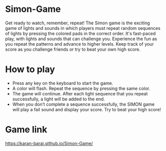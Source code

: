 # Simon-Game
Get ready to watch, remember, repeat! The Simon game is the exciting game of lights and sounds in which players must repeat random sequences of lights by pressing the colored pads in the correct order. It's fast-paced play, with lights and sounds that can challenge you. Experience the fun as you repeat the patterns and advance to higher levels. Keep track of your score as you challenge friends or try to beat your own high score.
# How to play
* Press any key on the keyboard to start the game.
* A color will flash. Repeat the sequence by pressing
the same color.
* The game will continue. After each light sequence that you repeat
successfully, a light will be added to the end.
* When you don’t complete a sequence successfully, the SIMON game will
play a fail sound and display your score. Try to beat your high score!
# Game link
https://karan-barai.github.io/Simon-Game/
